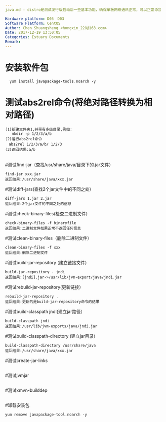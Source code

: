 ```yaml
---
java.md - distro是测试发行版启动后一些基本功能，确保单板网络通讯正常，可以正常添加用户，以及开关机等操作

Hardware platform: D05　D03
Software Platform: CentOS
Author: Chen Shuangsheng <hongxin_228@163.com>
Date: 2017-12-19 13:50:05
Categories: Estuary Documents
Remark:
---
```


# 安装软件包
```
  yum install javapackage-tools.noarch -y
```

# 测试abs2rel命令(将绝对路径转换为相对路径)
```
(1)新建文件夹1,并带有多级目录,例如:
   mkdir -p 1/2/3/a/b
(2)运行abs2rel命令
　abs2rel 1/2/3/a/b/ 1/2/3
(3)返回结果:a/b
　
```
#测试find-jar（查找/usr/share/java/目录下的.jar文件）
```
find-jar xxx.jar
返回结果:/usr/share/java/xxx.jar
```
#测试diff-jars(查找2个jar文件中的不同之处）
```
diff-jars 1.jar 2.jar
返回结果:2个jar文件的不同之处的信息
```
#测试check-binary-files(检查二进制文件）
```
check-binary-files -f binaryfile
返回结果:二进制文件如果正常不返回任何信息
```
#测试clean-binary-files（删除二进制文件）
```
clean-binary-files -f xxx
返回结果:删除二进制文件
```
#测试build-jar-repository (建立链接文件）
```
build-jar-repository . jndi
返回结果:[jndi].jar->/usr/lib/jvm-export/java/jndi.jar
```
#测试rebuild-jar-repository(更新链接）
```
rebuild-jar-repository .
返回结果:更新的是build-jar-repository命令的结果
```
#测试build-classpath jndi(建立jar路径）
```
build-classpath jndi
返回结果:/usr/lib/jvm-exports/java/jndi.jar
```
#测试build-classpath-directory (建立jar目录）
```
build-classpath-directory /usr/share/java
返回结果:/usr/share/java/xxx.jar
```
#测试create-jar-links
```

```
#测试jvmjar
```
```
#测试xmvn-builddep
```
```
#卸载安装包
```
yum remove javapackage-tool.noarch -y
```
